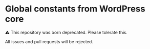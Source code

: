 # Global constants from WordPress core

:warning: This repository was born deprecated. Please tolerate this.

All issues and pull requests will be rejected.
